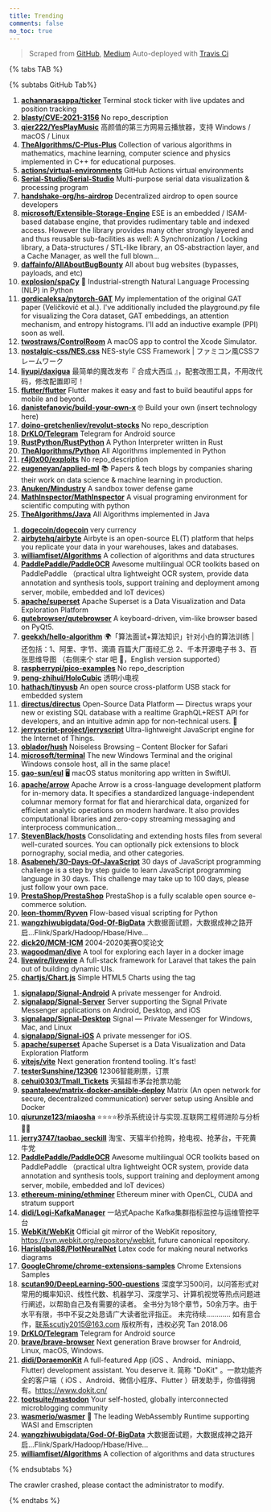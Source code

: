 ```yaml
---
title: Trending
comments: false
no_toc: true
---
```


> Scraped from [GitHub](https://github.com/trending), [Medium](https://medium.com/topic/popular)
Auto-deployed with [Travis Ci](https://travis-ci.org/)

{% tabs TAB %}
<!-- tab GitHub -->
{% subtabs GitHub Tab%}
<!-- tab Daily -->
1. [**achannarasappa/ticker**](https://github.com/achannarasappa/ticker)
Terminal stock ticker with live updates and position tracking
2. [**blasty/CVE-2021-3156**](https://github.com/blasty/CVE-2021-3156)
No repo_description
3. [**qier222/YesPlayMusic**](https://github.com/qier222/YesPlayMusic)
高颜值的第三方网易云播放器，支持 Windows / macOS / Linux
4. [**TheAlgorithms/C-Plus-Plus**](https://github.com/TheAlgorithms/C-Plus-Plus)
Collection of various algorithms in mathematics, machine learning, computer science and physics implemented in C++ for educational purposes.
5. [**actions/virtual-environments**](https://github.com/actions/virtual-environments)
GitHub Actions virtual environments
6. [**Serial-Studio/Serial-Studio**](https://github.com/Serial-Studio/Serial-Studio)
Multi-purpose serial data visualization & processing program
7. [**handshake-org/hs-airdrop**](https://github.com/handshake-org/hs-airdrop)
Decentralized airdrop to open source developers
8. [**microsoft/Extensible-Storage-Engine**](https://github.com/microsoft/Extensible-Storage-Engine)
ESE is an embedded / ISAM-based database engine, that provides rudimentary table and indexed access. However the library provides many other strongly layered and and thus reusable sub-facilities as well: A Synchronization / Locking library, a Data-structures / STL-like library, an OS-abstraction layer, and a Cache Manager, as well the full blown…
9. [**daffainfo/AllAboutBugBounty**](https://github.com/daffainfo/AllAboutBugBounty)
All about bug websites (bypasses, payloads, and etc)
10. [**explosion/spaCy**](https://github.com/explosion/spaCy)
💫 Industrial-strength Natural Language Processing (NLP) in Python
11. [**gordicaleksa/pytorch-GAT**](https://github.com/gordicaleksa/pytorch-GAT)
My implementation of the original GAT paper (Veličković et al.). I've additionally included the playground.py file for visualizing the Cora dataset, GAT embeddings, an attention mechanism, and entropy histograms. I'll add an inductive example (PPI) soon as well.
12. [**twostraws/ControlRoom**](https://github.com/twostraws/ControlRoom)
A macOS app to control the Xcode Simulator.
13. [**nostalgic-css/NES.css**](https://github.com/nostalgic-css/NES.css)
NES-style CSS Framework | ファミコン風CSSフレームワーク
14. [**liyupi/daxigua**](https://github.com/liyupi/daxigua)
最简单的魔改发布『 合成大西瓜 』，配套改图工具，不用改代码，修改配置即可！
15. [**flutter/flutter**](https://github.com/flutter/flutter)
Flutter makes it easy and fast to build beautiful apps for mobile and beyond.
16. [**danistefanovic/build-your-own-x**](https://github.com/danistefanovic/build-your-own-x)
🤓 Build your own (insert technology here)
17. [**doino-gretchenliev/revolut-stocks**](https://github.com/doino-gretchenliev/revolut-stocks)
No repo_description
18. [**DrKLO/Telegram**](https://github.com/DrKLO/Telegram)
Telegram for Android source
19. [**RustPython/RustPython**](https://github.com/RustPython/RustPython)
A Python Interpreter written in Rust
20. [**TheAlgorithms/Python**](https://github.com/TheAlgorithms/Python)
All Algorithms implemented in Python
21. [**r4j0x00/exploits**](https://github.com/r4j0x00/exploits)
No repo_description
22. [**eugeneyan/applied-ml**](https://github.com/eugeneyan/applied-ml)
📚 Papers & tech blogs by companies sharing their work on data science & machine learning in production.
23. [**Anuken/Mindustry**](https://github.com/Anuken/Mindustry)
A sandbox tower defense game
24. [**MathInspector/MathInspector**](https://github.com/MathInspector/MathInspector)
A visual programing environment for scientific computing with python
25. [**TheAlgorithms/Java**](https://github.com/TheAlgorithms/Java)
All Algorithms implemented in Java
<!-- endtab -->
<!-- tab Weekly -->
1. [**dogecoin/dogecoin**](https://github.com/dogecoin/dogecoin)
very currency
2. [**airbytehq/airbyte**](https://github.com/airbytehq/airbyte)
Airbyte is an open-source EL(T) platform that helps you replicate your data in your warehouses, lakes and databases.
3. [**williamfiset/Algorithms**](https://github.com/williamfiset/Algorithms)
A collection of algorithms and data structures
4. [**PaddlePaddle/PaddleOCR**](https://github.com/PaddlePaddle/PaddleOCR)
Awesome multilingual OCR toolkits based on PaddlePaddle （practical ultra lightweight OCR system, provide data annotation and synthesis tools, support training and deployment among server, mobile, embedded and IoT devices）
5. [**apache/superset**](https://github.com/apache/superset)
Apache Superset is a Data Visualization and Data Exploration Platform
6. [**qutebrowser/qutebrowser**](https://github.com/qutebrowser/qutebrowser)
A keyboard-driven, vim-like browser based on PyQt5.
7. [**geekxh/hello-algorithm**](https://github.com/geekxh/hello-algorithm)
🌍「算法面试+算法知识」针对小白的算法训练 | 还包括：1、阿里、字节、滴滴 百篇大厂面经汇总 2、千本开源电子书 3、百张思维导图 （右侧来个 star 吧 🌹，English version supported）
8. [**raspberrypi/pico-examples**](https://github.com/raspberrypi/pico-examples)
No repo_description
9. [**peng-zhihui/HoloCubic**](https://github.com/peng-zhihui/HoloCubic)
透明小电视
10. [**hathach/tinyusb**](https://github.com/hathach/tinyusb)
An open source cross-platform USB stack for embedded system
11. [**directus/directus**](https://github.com/directus/directus)
Open-Source Data Platform — Directus wraps your new or existing SQL database with a realtime GraphQL+REST API for developers, and an intuitive admin app for non-technical users. 🐰
12. [**jerryscript-project/jerryscript**](https://github.com/jerryscript-project/jerryscript)
Ultra-lightweight JavaScript engine for the Internet of Things.
13. [**oblador/hush**](https://github.com/oblador/hush)
Noiseless Browsing – Content Blocker for Safari
14. [**microsoft/terminal**](https://github.com/microsoft/terminal)
The new Windows Terminal and the original Windows console host, all in the same place!
15. [**gao-sun/eul**](https://github.com/gao-sun/eul)
🖥️ macOS status monitoring app written in SwiftUI.
16. [**apache/arrow**](https://github.com/apache/arrow)
Apache Arrow is a cross-language development platform for in-memory data. It specifies a standardized language-independent columnar memory format for flat and hierarchical data, organized for efficient analytic operations on modern hardware. It also provides computational libraries and zero-copy streaming messaging and interprocess communication…
17. [**StevenBlack/hosts**](https://github.com/StevenBlack/hosts)
Consolidating and extending hosts files from several well-curated sources. You can optionally pick extensions to block pornography, social media, and other categories.
18. [**Asabeneh/30-Days-Of-JavaScript**](https://github.com/Asabeneh/30-Days-Of-JavaScript)
30 days of JavaScript programming challenge is a step by step guide to learn JavaScript programming language in 30 days. This challenge may take up to 100 days, please just follow your own pace.
19. [**PrestaShop/PrestaShop**](https://github.com/PrestaShop/PrestaShop)
PrestaShop is a fully scalable open source e-commerce solution.
20. [**leon-thomm/Ryven**](https://github.com/leon-thomm/Ryven)
Flow-based visual scripting for Python
21. [**wangzhiwubigdata/God-Of-BigData**](https://github.com/wangzhiwubigdata/God-Of-BigData)
大数据面试题，大数据成神之路开启...Flink/Spark/Hadoop/Hbase/Hive...
22. [**dick20/MCM-ICM**](https://github.com/dick20/MCM-ICM)
2004-2020美赛O奖论文
23. [**wagoodman/dive**](https://github.com/wagoodman/dive)
A tool for exploring each layer in a docker image
24. [**livewire/livewire**](https://github.com/livewire/livewire)
A full-stack framework for Laravel that takes the pain out of building dynamic UIs.
25. [**chartjs/Chart.js**](https://github.com/chartjs/Chart.js)
Simple HTML5 Charts using the <canvas> tag
<!-- endtab -->
<!-- tab Monthly -->
1. [**signalapp/Signal-Android**](https://github.com/signalapp/Signal-Android)
A private messenger for Android.
2. [**signalapp/Signal-Server**](https://github.com/signalapp/Signal-Server)
Server supporting the Signal Private Messenger applications on Android, Desktop, and iOS
3. [**signalapp/Signal-Desktop**](https://github.com/signalapp/Signal-Desktop)
Signal — Private Messenger for Windows, Mac, and Linux
4. [**signalapp/Signal-iOS**](https://github.com/signalapp/Signal-iOS)
A private messenger for iOS.
5. [**apache/superset**](https://github.com/apache/superset)
Apache Superset is a Data Visualization and Data Exploration Platform
6. [**vitejs/vite**](https://github.com/vitejs/vite)
Next generation frontend tooling. It's fast!
7. [**testerSunshine/12306**](https://github.com/testerSunshine/12306)
12306智能刷票，订票
8. [**cehui0303/Tmall_Tickets**](https://github.com/cehui0303/Tmall_Tickets)
天猫超市茅台抢票功能
9. [**spantaleev/matrix-docker-ansible-deploy**](https://github.com/spantaleev/matrix-docker-ansible-deploy)
Matrix (An open network for secure, decentralized communication) server setup using Ansible and Docker
10. [**qiurunze123/miaosha**](https://github.com/qiurunze123/miaosha)
⭐⭐⭐⭐秒杀系统设计与实现.互联网工程师进阶与分析🙋🐓
11. [**jerry3747/taobao_seckill**](https://github.com/jerry3747/taobao_seckill)
淘宝、天猫半价抢购，抢电视、抢茅台，干死黄牛党
12. [**PaddlePaddle/PaddleOCR**](https://github.com/PaddlePaddle/PaddleOCR)
Awesome multilingual OCR toolkits based on PaddlePaddle （practical ultra lightweight OCR system, provide data annotation and synthesis tools, support training and deployment among server, mobile, embedded and IoT devices）
13. [**ethereum-mining/ethminer**](https://github.com/ethereum-mining/ethminer)
Ethereum miner with OpenCL, CUDA and stratum support
14. [**didi/Logi-KafkaManager**](https://github.com/didi/Logi-KafkaManager)
一站式Apache Kafka集群指标监控与运维管控平台
15. [**WebKit/WebKit**](https://github.com/WebKit/WebKit)
Official git mirror of the WebKit repository, https://svn.webkit.org/repository/webkit, future canonical repository.
16. [**HarisIqbal88/PlotNeuralNet**](https://github.com/HarisIqbal88/PlotNeuralNet)
Latex code for making neural networks diagrams
17. [**GoogleChrome/chrome-extensions-samples**](https://github.com/GoogleChrome/chrome-extensions-samples)
Chrome Extensions Samples
18. [**scutan90/DeepLearning-500-questions**](https://github.com/scutan90/DeepLearning-500-questions)
深度学习500问，以问答形式对常用的概率知识、线性代数、机器学习、深度学习、计算机视觉等热点问题进行阐述，以帮助自己及有需要的读者。 全书分为18个章节，50余万字。由于水平有限，书中不妥之处恳请广大读者批评指正。 未完待续............ 如有意合作，联系scutjy2015@163.com 版权所有，违权必究 Tan 2018.06
19. [**DrKLO/Telegram**](https://github.com/DrKLO/Telegram)
Telegram for Android source
20. [**brave/brave-browser**](https://github.com/brave/brave-browser)
Next generation Brave browser for Android, Linux, macOS, Windows.
21. [**didi/DoraemonKit**](https://github.com/didi/DoraemonKit)
A full-featured App (iOS 、Android、miniapp、Flutter) development assistant. You deserve it. 简称 "DoKit" 。一款功能齐全的客户端（ iOS 、Android、微信小程序、Flutter ）研发助手，你值得拥有。https://www.dokit.cn/
22. [**tootsuite/mastodon**](https://github.com/tootsuite/mastodon)
Your self-hosted, globally interconnected microblogging community
23. [**wasmerio/wasmer**](https://github.com/wasmerio/wasmer)
🚀 The leading WebAssembly Runtime supporting WASI and Emscripten
24. [**wangzhiwubigdata/God-Of-BigData**](https://github.com/wangzhiwubigdata/God-Of-BigData)
大数据面试题，大数据成神之路开启...Flink/Spark/Hadoop/Hbase/Hive...
25. [**williamfiset/Algorithms**](https://github.com/williamfiset/Algorithms)
A collection of algorithms and data structures
<!-- endtab -->
{% endsubtabs %}
<!-- endtab -->
<!-- tab Medium -->
The crawler crashed, please contact the administrator to modify.
<!-- endtab -->
{% endtabs %}

